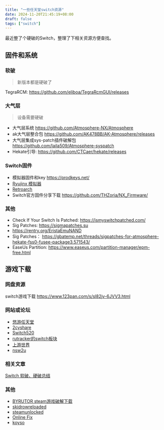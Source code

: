 ```yaml
---
title: "一些任天堂switch资源"
date: 2024-11-20T21:45:19+08:00
draft: false
tags: ["switch"]
---
```


最近整了个硬破的Switch，整理了下相关资源方便查找。

## 固件和系统

### 软破

> 新版本都是硬破了

TegraRCM: https://github.com/eliboa/TegraRcmGUI/releases

### 大气层

> 设备需要硬破

+ 大气层系统 https://github.com/Atmosphere-NX/Atmosphere
+ ak大气层整合包 https://github.com/AK478BB/AK-Atmosphere/releases
+ 大气层集成sys-patch插件破解包 https://github.com/laila509/Atmosphere-syspatch
+ Hekate引导: https://github.com/CTCaer/hekate/releases

### Switch固件

+ 模拟器固件和key https://prodkeys.net/
+ [Ryujinx 模拟器](https://github.com/GreemDev/Ryujinx)
+ [Retroarch](https://www.retroarch.com)
+ Switch官方固件分享下载 https://github.com/THZoria/NX_Firmware/

### 其他

+ Check If Your Switch Is Patched: https://ismyswitchpatched.com/
+ Sig Patches: https://sigmapatches.su
+ https://rentry.org/EristaEmuNAND
+ Sig Patches： https://gbatemp.net/threads/sigpatches-for-atmosphere-hekate-fss0-fusee-package3.571543/
+ EaseUs Partition: https://www.easeus.com/partition-manager/epm-free.html

## 游戏下载

### 网盘资源

switch游戏下载 https://www.123pan.com/s/sl82jv-6JVV3.html

### 网站或论坛

+ [悠游任天堂](https://yyrtt.com)
+ [2cyshare](https://www.2cyshare.com)
+ [Switch520](https://www.gamer520.com)
+ [rutracker的switch板块](https://rutracker.org/forum/viewforum.php?f=1605)
+ [上游世界](https://www.vgter.net)
+ [nsw2u](https://nsw2u.com)

### 相关文章

[Switch 软破、硬破总结](https://chenshake.com/2024/04/10/switch-Hack/)

### 其他

- [BYRUTOR steam游戏破解下载](https://byrutgame.org)
- [skidrowreloaded](https://www.skidrowreloaded.com)
- [steamunlocked](https://steamunlocked.net)
- [Online Fix](https://online-fix.me/)
- [koyso](https://koyso.com)